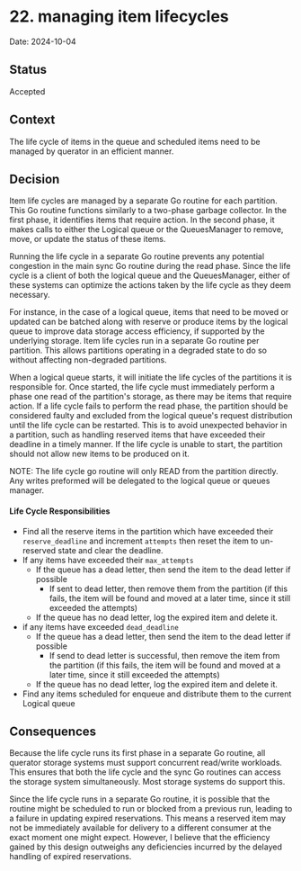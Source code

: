# 22. managing item lifecycles

Date: 2024-10-04

## Status

Accepted

## Context

The life cycle of items in the queue and scheduled items need to be managed by querator in an efficient
manner.

## Decision

Item life cycles are managed by a separate Go routine for each partition. This Go routine functions 
similarly to a two-phase garbage collector. In the first phase, it identifies items that require 
action. In the second phase, it makes calls to either the Logical queue or the QueuesManager to 
remove, move, or update the status of these items.

Running the life cycle in a separate Go routine prevents any potential congestion in the main 
sync Go routine during the read phase. Since the life cycle is a client of both the logical queue
and the QueuesManager, either of these systems can optimize the actions taken by the life cycle
as they deem necessary.

For instance, in the case of a logical queue, items that need to be moved or updated can be
batched along with reserve or produce items by the logical queue to improve data storage 
access efficiency, if supported by the underlying storage. Item life cycles run in a separate
Go routine per partition. This allows partitions operating in a degraded state to do so without 
affecting non-degraded partitions.

When a logical queue starts, it will initiate the life cycles of the partitions it is responsible
for. Once started, the life cycle must immediately perform a phase one read of the partition's
storage, as there may be items that require action. If a life cycle fails to perform the read 
phase, the partition should be considered faulty and excluded from the logical queue's request
distribution until the life cycle can be restarted. This is to avoid unexpected behavior in a 
partition, such as handling reserved items that have exceeded their deadline in a timely manner.
If the life cycle is unable to start, the partition should not allow new items to be produced on it.

NOTE: The life cycle go routine will only READ from the partition directly. Any writes
preformed will be delegated to the logical queue or queues manager.

#### Life Cycle Responsibilities 
- Find all the reserve items in the partition which have exceeded their `reserve_deadline` and 
  increment `attempts` then reset the item to un-reserved state and clear the deadline.
- If any items have exceeded their `max_attempts`
    - If the queue has a dead letter, then send the item to the dead letter if possible
        - If sent to dead letter, then remove them from the partition
          (if this fails, the item will be found and moved at a later time, since it still exceeded
          the attempts)
    - If the queue has no dead letter, log the expired item and delete it.
- if any items have exceeded `dead_deadline`
    - If the queue has a dead letter, then send the item to the dead letter if possible
        - If send to dead letter is successful, then remove the item from the partition
          (if this fails, the item will be found and moved at a later time, since it still exceeded
          the attempts)
    - If the queue has no dead letter, log the expired item and delete it.
-  Find any items scheduled for enqueue and distribute them to the current Logical queue


## Consequences
Because the life cycle runs its first phase in a separate Go routine, all querator storage systems
must support concurrent read/write workloads. This ensures that both the life cycle and the sync
Go routines can access the storage system simultaneously. Most storage systems do support this.

Since the life cycle runs in a separate Go routine, it is possible that the routine might be
scheduled to run or blocked from a previous run, leading to a failure in updating expired
reservations. This means a reserved item may not be immediately available for delivery to a
different consumer at the exact moment one might expect. However, I believe that the efficiency
gained by this design outweighs any deficiencies incurred by the delayed handling of expired
reservations.

